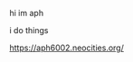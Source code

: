 hi im aph

i do things

https://aph6002.neocities.org/

<!---
aph6000/aph6000 is a ✨ special ✨ repository because its `README.md` (this file) appears on your GitHub profile.
You can click the Preview link to take a look at your changes.
--->
